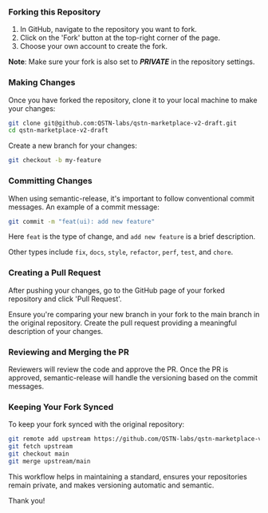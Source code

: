 ### Forking this Repository

1. In GitHub, navigate to the repository you want to fork.
2. Click on the 'Fork' button at the top-right corner of the page. 
3. Choose your own account to create the fork.

**Note**: Make sure your fork is also set to ***PRIVATE*** in the repository settings.

### Making Changes

Once you have forked the repository, clone it to your local machine to make your changes:

```bash
git clone git@github.com:QSTN-labs/qstn-marketplace-v2-draft.git
cd qstn-marketplace-v2-draft
```

Create a new branch for your changes:

```bash
git checkout -b my-feature
```

### Committing Changes 

When using semantic-release, it's important to follow conventional commit messages. An example of a commit message:

```bash
git commit -m "feat(ui): add new feature"
```

Here `feat` is the type of change, and `add new feature` is a brief description. 

Other types include `fix`, `docs`, `style`, `refactor`, `perf`, `test`, and `chore`.

### Creating a Pull Request

After pushing your changes, go to the GitHub page of your forked repository and click 'Pull Request'. 

Ensure you're comparing your new branch in your fork to the main branch in the original repository. Create the pull request providing a meaningful description of your changes.

### Reviewing and Merging the PR

Reviewers will review the code and approve the PR. 
Once the PR is approved, semantic-release will handle the versioning based on the commit messages.

### Keeping Your Fork Synced

To keep your fork synced with the original repository:

```bash
git remote add upstream https://github.com/QSTN-labs/qstn-marketplace-v2-draft
git fetch upstream
git checkout main
git merge upstream/main
```

This workflow helps in maintaining a standard, ensures your repositories remain private, and makes versioning automatic and semantic.

Thank you!
